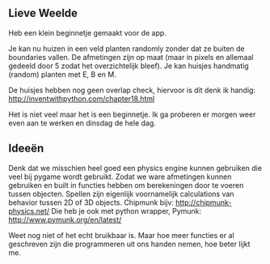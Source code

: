 
Lieve Weelde
---------------------------

Heb een klein beginnetje gemaakt voor de app.

Je kan nu huizen in een veld planten randomly zonder dat ze buiten de boundaries vallen. De afmetingen zijn op maat (maar in pixels en allemaal gedeeld door 5 zodat het overzichtelijk bleef).
Je kan huisjes handmatig (random) planten met E, B en M.

De huisjes hebben nog geen overlap check, hiervoor is dit denk ik handig:
http://inventwithpython.com/chapter18.html

Het is niet veel maar het is een beginnetje. Ik ga proberen er morgen weer even aan te werken en dinsdag de hele dag.


Ideeën
---------------------------------------

Denk dat we misschien heel goed een physics engine kunnen gebruiken die veel bij pygame wordt gebruikt. Zodat we ware afmetingen kunnen gebruiken en built in functies hebben om berekeningen door te voeren tussen objecten. Spellen zijn eigenlijk voornamelijk calculations van behavior tussen 2D of 3D objects. Chipmunk bijv: http://chipmunk-physics.net/
Die heb je ook met python wrapper, Pymunk: http://www.pymunk.org/en/latest/


Weet nog niet of het echt bruikbaar is. Maar hoe meer functies er al geschreven zijn die programmeren uit ons handen nemen, hoe beter lijkt me.